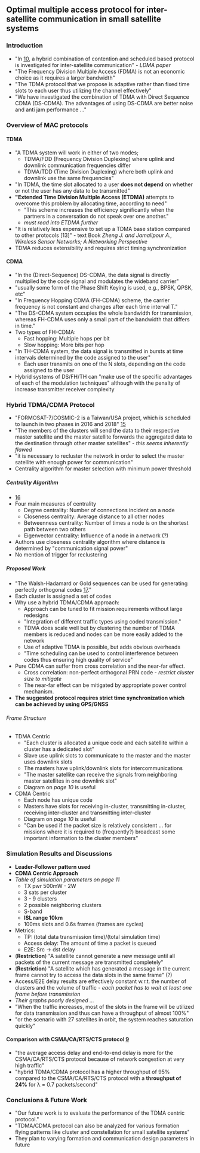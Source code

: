 ## Optimal multiple access protocol for inter-satellite communication in small satellite systems

### Introduction
- "In [10](http://ieeexplore.ieee.org/abstract/document/6104558/), a hybrid combination of contention and scheduled based protocol is investigated for inter-satellite communication" - _LDMA paper_
- "The Frequency Division Multiple Access (FDMA) is not an economic choice as it requires a larger bandwidth"
- "The TDMA protocol that we propose is adaptive rather than fixed time slots to each user thus utilizing the channel effectively"
- "We have investigated the combination of TDMA with Direct Sequence CDMA (DS-CDMA). The advantages of using DS-CDMA are better noise and anti jam performance ..."

### Overview of MAC protocols

#### TDMA
- "A TDMA system will work in either of two modes; 
    + TDMA/FDD (Frequency Division Duplexing) where uplink and downlink communication frequencies differ
    + TDMA/TDD (Time Division Duplexing) where both uplink and downlink use the same frequencies"
- "In TDMA, the time slot allocated to a user __does not depend__ on whether or not the user has any data to be transmitted"
- __"Extended Time Division Multiple Access (ETDMA)__ attempts to overcome this problem by allocating time, according to need"
    + "This scheme increases the efficiency significantly when the partners in a conversation do not speak over one another."
    + _must read into ETDMA further_
- "It is relatively less expensive to set up a TDMA base station compared to other protocols [13]" - text Book _Zheng J. and Jamalipour A., Wireless Sensor Networks; A Networking Perspective_
- TDMA reduces extensibility and requires strict timing synchronization

#### CDMA
- "In the (Direct-Sequence) DS-CDMA, the data signal is directly multiplied by the code signal and modulates the wideband carrier"
- "usually some form of the Phase Shift Keying is used, e.g., BPSK, QPSK, etc"
- "In Frequency Hopping CDMA (FH-CDMA) scheme, the carrier frequency is not constant and changes after each time interval T."
- "The DS-CDMA system occupies the whole bandwidth for transmission, whereas FH-CDMA uses only a small part of the bandwidth that differs in time."
- Two types of FH-CDMA:
    + Fast hopping: Multiple hops per bit
    + Slow hopping: More bits per hop
- "In TH-CDMA system, the data signal is transmitted in bursts at time intervals determined by the code assigned to the user"
    + Each user transmits on one of the N slots, depending on the code assigned to the user
- Hybrid systems of DS/FH/TH can "make use of the specific advantages of each of the modulation techniques" although with the penalty of increase transmitter receiver complexity

### Hybrid TDMA/CDMA Protocol
- "FORMOSAT-7/COSMIC-2 is a Taiwan/USA project, which is scheduled to launch in two phases in 2016 and 2018" [15](http://digitalcommons.usu.edu/smallsat/2013/all2013/83/)
- "The members of the clusters will send the data to their respective master satellite and the master satellite forwards the aggregated data to the destination through other master satellites" - _this seems inherently flawed_
- "it is necessary to recluster the network in order to select the master satellite with enough power for communication"
- Centrality algorithm for master selection with minimum power threshold

##### Centrality Algorithm
- [16](http://www.sciencedirect.com/science/article/pii/S0378873305000833)
- Four main measures of centrality
    + Degree centrality: Number of connections incident on a node
    + Closeness centrality: Average distance to all other nodes
    + Betweenness centrality: Number of times a node is on the shortest path between two others
    + Eigenvector centrality: Influence of a node in a network (?)
- Authors use closeness centrality algorithm where distance is determined by "communication signal power"
- No mention of trigger for reclustering

##### Proposed Work
- "The Walsh-Hadamard or Gold sequences can be used for generating perfectly orthogonal codes [17](http://link.springer.com/chapter/10.1007/978-3-540-92295-7_47)."
- Each cluster is assigned a set of codes
- Why use a hybrid TDMA/CDMA approach:
    + Approach can be tuned to fit mission requirements without large redesigns
    + "Integration of different traffic types using coded transmission."
    + TDMA does scale well but by clustering the number of TDMA members is reduced and nodes can be more easily added to the network
    + Use of adaptive TDMA is possible, but adds obvious overheads
    + "Time scheduling can be used to control interference between codes thus ensuring high quality of service"
- Pure CDMA can suffer from cross correlation and the near-far effect. 
    + Cross correlation: non-perfect orthogonal PRN code - _restrict cluster size to mitigate_
    + The near-far effect can be mitigated by appropriate power control mechanism.
- __The suggested protocol requires strict time synchronization which can be achieved by using GPS/GNSS__

###### Frame Structure
- TDMA Centric
    + "Each cluster is allocated a unique code and each satellite within a cluster has a dedicated slot"
    + Slave use uplink slots to communicate to the master and the master uses downlink slots
    + The masters have uplink/downlink slots for intercommunications
    + "The master satellite can receive the signals from neighboring master satellites in one downlink slot"
    + Diagram on _page 10_ is useful
- CDMA Centric
    + Each node has unique code
    + Masters have slots for receiving in-cluster, transmitting in-cluster, receiving inter-cluster and transmitting inter-cluster
    + Diagram on _page 10_ is useful
    + "Can be used if the packet size is relatively consistent ... for missions where it is required to (frequently?) broadcast some important information to the cluster members"

### Simulation Results and Discussions
- __Leader-Follower pattern used__
- __CDMA Centric Approach__
- _Table of simulation parameters on page 11_
    + TX pwr 500mW - 2W
    + 3 sats per cluster
    + 3 - 9 clusters
    + 2 possible neighboring clusters
    + S-band
    + __ISL range 10km__
    + 100ms slots and 0.6s frames (frames are cycles)
- Metrics:
    + TP: (total data transmission time)/(total simulation time)
    + Access delay: The amount of time a packet is queued
    + E2E: Src -> dst delay
- (__Restriction__) "A satellite cannot generate a new message until all packets of the current message are transmitted completely"
- (__Restriction__) "A satellite which has generated a message in the current frame cannot try
to access the data slots in the same frame" (?)
- Access/E2E delay results are effectively constant w.r.t. the number of clusters and the volume of traffic - _each packet has to wait at least one frame before transmission_
- _Their graphs poorly designed ..._
- "When the traffic increases, most of the slots in the frame will be utilized for data transmission and thus can have a throughput of almost 100%"
- "or the scenario with 27 satellites in orbit, the system reaches saturation quickly"

#### Comparison with CSMA/CA/RTS/CTS protocol [9](http://www.igi-global.com/article/inter-satellite-communications-for-small-satellite-systems/93607)
- "the average access delay and end-to-end delay is more for the CSMA/CA/RTS/CTS protocol because of network congestion at very high traffic"
- "hybrid TDMA/CDMA protocol has a higher throughput of 95% compared to the CSMA/CA/RTS/CTS protocol with a __throughput of 24%__ for λ = 0.7 packets/second"

### Conclusions & Future Work
- "Our future work is to evaluate the performance of the TDMA centric protocol."
- "TDMA/CDMA protocol can also be analyzed for various formation flying patterns like cluster and
constellation for small satellite systems"
- They plan to varying formation and communication design parameters in future